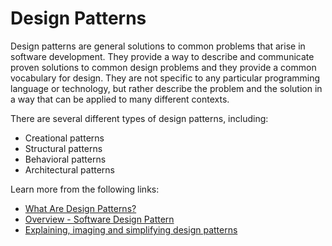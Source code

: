 # Design Patterns

Design patterns are general solutions to common problems that arise in software development. They provide a way to describe and communicate proven solutions to common design problems and they provide a common vocabulary for design. They are not specific to any particular programming language or technology, but rather describe the problem and the solution in a way that can be applied to many different contexts.

There are several different types of design patterns, including:

- Creational patterns
- Structural patterns
- Behavioral patterns
- Architectural patterns

Learn more from the following links:

- [What Are Design Patterns?](https://www.youtube.com/watch?v=BWprw8UHIzA)
- [Overview - Software Design Pattern](https://en.wikipedia.org/wiki/Software_design_pattern)
- [Explaining, imaging and simplifying design patterns](https://refactoring.guru/design-patterns/what-is-pattern)
 
